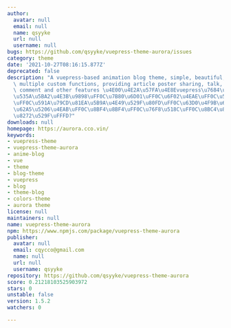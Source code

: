 ```yaml
---
author:
  avatar: null
  email: null
  name: qsyyke
  url: null
  username: null
bugs: https://github.com/qsyyke/vuepress-theme-aurora/issues
category: theme
date: '2021-10-27T08:16:15.877Z'
deprecated: false
description: "A vuepress-based animation blog theme, simple, beautiful, multi-color,\
  \ multiple custom functions, providing article poster sharing, talk, photo album,\
  \ comment and other features \u4E00\u4E2A\u57FA\u4E8Evuepress\u7684\u52A8\u6F2B\u7C7B\
  \u535A\u5BA2\u4E3B\u9898\uFF0C\u7B80\u6D01\uFF0C\u6F02\u4EAE\uFF0C\u591A\u8272\u5F69\
  \uFF0C\u591A\u79CD\u81EA\u5B9A\u4E49\u529F\u80FD\uFF0C\u63D0\u4F9B\u6587\u7AE0\u6D77\
  \u62A5\u5206\u4EAB\uFF0C\u8BF4\u8BF4\uFF0C\u76F8\u518C\uFF0C\u8BC4\u8BBA\u7B49\u7279\
  \u8272\u529F\uFFFD?"
downloads: null
homepage: https://aurora.cco.vin/
keywords:
- vuepress-theme
- vuepress-theme-aurora
- anime-blog
- vue
- theme
- blog-theme
- vuepress
- blog
- theme-blog
- colors-theme
- aurora theme
license: null
maintainers: null
name: vuepress-theme-aurora
npm: https://www.npmjs.com/package/vuepress-theme-aurora
publisher:
  avatar: null
  email: cqycco@gmail.com
  name: null
  url: null
  username: qsyyke
repository: https://github.com/qsyyke/vuepress-theme-aurora
score: 0.21218103525903972
stars: 0
unstable: false
version: 1.5.2
watchers: 0

---
```


